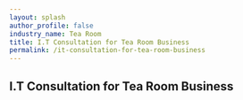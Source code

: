 ```yaml
---
layout: splash 
author_profile: false 
industry_name: Tea Room
title: I.T Consultation for Tea Room Business
permalink: /it-consultation-for-tea-room-business
---
```


## I.T Consultation for Tea Room Business